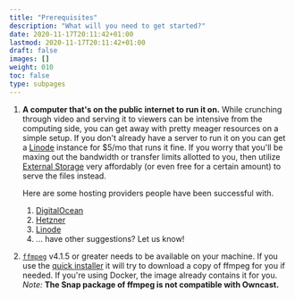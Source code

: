 ```yaml
---
title: "Prerequisites"
description: "What will you need to get started?"
date: 2020-11-17T20:11:42+01:00
lastmod: 2020-11-17T20:11:42+01:00
draft: false
images: []
weight: 010
toc: false
type: subpages
---
```


1. **A computer that's on the public internet to run it on.** While crunching through video and serving it to viewers can be intensive from the computing side, you can get away with pretty meager resources on a simple setup. If you don't already have a server to run it on you can get a [Linode](https://www.linode.com/products/nanodes/) instance for $5/mo that runs it fine. If you worry that you'll be maxing out the bandwidth or transfer limits allotted to you, then utilize [External Storage](/docs/storage) very affordably (or even free for a certain amount) to serve the files instead.

   Here are some hosting providers people have been successful with.

   1. [DigitalOcean](https://www.digitalocean.com/products/droplets/)
   1. [Hetzner](https://www.hetzner.com/cloud)
   1. [Linode](https://www.linode.com/products/nanodes/)
   1. ... have other suggestions? Let us know!

1. [`ffmpeg`](https://ffmpeg.org/download.html) v4.1.5 or greater needs to be available on your machine. If you use the [quick installer](/quickstart) it will try to download a copy of ffmpeg for you if needed. If you're using Docker, the image already contains it for you. _Note:_ **The Snap package of ffmpeg is not compatible with Owncast.**
